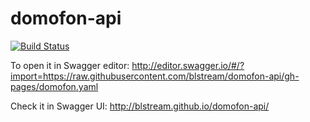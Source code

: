 # domofon-api
[![Build Status](https://travis-ci.org/blstream/domofon-api.svg?branch=gh-pages)](https://travis-ci.org/blstream/domofon-api)


To open it in Swagger editor: http://editor.swagger.io/#/?import=https://raw.githubusercontent.com/blstream/domofon-api/gh-pages/domofon.yaml


Check it in Swagger UI: http://blstream.github.io/domofon-api/

